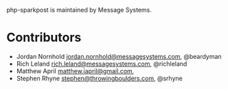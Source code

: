 php-sparkpost is maintained by Message Systems.

# Contributors

* Jordan Nornhold <jordan.nornhold@messagesystems.com>, @beardyman
* Rich Leland <rich.leland@messagesystems.com>, @richleland
* Matthew April <matthew.japril@gmail.com>,
* Stephen Rhyne <stephen@throwingboulders.com>, @srhyne
